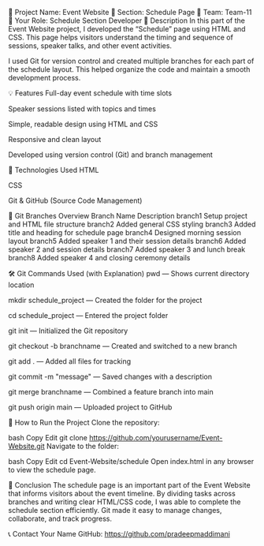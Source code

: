  🔹 Project Name: Event Website
🔸 Section: Schedule Page
👥 Team: Team-11
👤 Your Role: Schedule Section Developer
📖 Description
In this part of the Event Website project, I developed the “Schedule” page using HTML and CSS. This page helps visitors understand the timing and sequence of sessions, speaker talks, and other event activities.

I used Git for version control and created multiple branches for each part of the schedule layout. This helped organize the code and maintain a smooth development process.

💡 Features
Full-day event schedule with time slots

Speaker sessions listed with topics and times

Simple, readable design using HTML and CSS

Responsive and clean layout

Developed using version control (Git) and branch management

🧰 Technologies Used
HTML

CSS

Git & GitHub (Source Code Management)

🌿 Git Branches Overview
Branch Name	Description
branch1	Setup project and HTML file structure
branch2	Added general CSS styling
branch3	Added title and heading for schedule page
branch4	Designed morning session layout
branch5	Added speaker 1 and their session details
branch6	Added speaker 2 and session details
branch7	Added speaker 3 and lunch break
branch8	Added speaker 4 and closing ceremony details

🛠️ Git Commands Used (with Explanation)
pwd — Shows current directory location

mkdir schedule_project — Created the folder for the project

cd schedule_project — Entered the project folder

git init — Initialized the Git repository

git checkout -b branchname — Created and switched to a new branch

git add . — Added all files for tracking

git commit -m "message" — Saved changes with a description

git merge branchname — Combined a feature branch into main

git push origin main — Uploaded project to GitHub

🚀 How to Run the Project
Clone the repository:

bash
Copy
Edit
git clone https://github.com/yourusername/Event-Website.git
Navigate to the folder:

bash
Copy
Edit
cd Event-Website/schedule
Open index.html in any browser to view the schedule page.

📌 Conclusion
The schedule page is an important part of the Event Website that informs visitors about the event timeline. By dividing tasks across branches and writing clear HTML/CSS code, I was able to complete the schedule section efficiently. Git made it easy to manage changes, collaborate, and track progress.

📞 Contact
Your Name
GitHub: https://github.com/pradeepmaddimani
